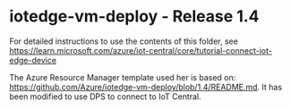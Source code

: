 # iotedge-vm-deploy - Release 1.4

For detailed instructions to use the contents of this folder, see https://learn.microsoft.com/azure/iot-central/core/tutorial-connect-iot-edge-device

The Azure Resource Manager template used her is based on: https://github.com/Azure/iotedge-vm-deploy/blob/1.4/README.md. It has been modified to use DPS to connect to IoT Central.